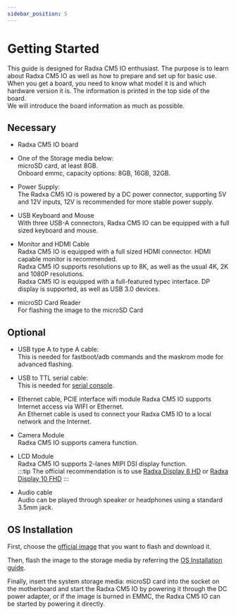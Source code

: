 ```yaml
---
sidebar_position: 5
---
```


# Getting Started

This guide is designed for Radxa CM5 IO enthusiast. The purpose is to learn about Radxa CM5 IO as well as how to prepare and set up for basic use.  
When you get a board, you need to know what model it is and which hardware version it is. The information is printed in the top side of the board.  
We will introduce the board information as much as possible.

## Necessary

- Radxa CM5 IO board

- One of the Storage media below:  
  microSD card, at least 8GB.  
  Onboard emmc, capacity options: 8GB, 16GB, 32GB.

- Power Supply:  
  The Radxa CM5 IO is powered by a DC power connector, supporting 5V and 12V inputs, 12V is recommended for more stable power supply.

- USB Keyboard and Mouse  
  With three USB-A connectors, Radxa CM5 IO can be equipped with a full sized keyboard and mouse.

- Monitor and HDMI Cable  
  Radxa CM5 IO is equipped with a full sized HDMI connector. HDMI capable monitor is recommended.  
  Radxa CM5 IO supports resolutions up to 8K, as well as the usual 4K, 2K and 1080P resolutions.  
  Radxa CM5 IO is equipped with a full-featured typec interface. DP display is supported, as well as USB 3.0 devices.

- microSD Card Reader  
  For flashing the image to the microSD Card

## Optional

- USB type A to type A cable:  
  This is needed for fastboot/adb commands and the maskrom mode for advanced flashing.

- USB to TTL serial cable:  
  This is needed for [serial console](/general-tutorial/serial).

- Ethernet cable, PCIE interface wifi module
  Radxa CM5 IO supports Internet access via WIFI or Ethernet.  
  An Ethernet cable is used to connect your Radxa CM5 IO to a local network and the Internet.

- Camera Module  
  Radxa CM5 IO supports camera function.

- LCD Module  
  Radxa CM5 IO supports 2-lanes MIPI DSI display function.  
  :::tip
  The official recommendation is to use [Radxa Display 8 HD](/accessories/lcd-8-hd) or [Radxa Display 10 FHD](/accessories/lcd-10-fhd)
  :::

- Audio cable  
  Audio can be played through speaker or headphones using a standard 3.5mm jack.

## OS Installation

First, choose the [official image](/compute-module/images) that you want to flash and download it.

Then, flash the image to the storage media by referring the [OS Installation guide](/general-tutorial/os-installation).

Finally, insert the system storage media: microSD card into the socket on the motherboard and start the Radxa CM5 IO by powering it through the DC power adapter, or if the image is burned in EMMC, the Radxa CM5 IO can be started by powering it directly.
